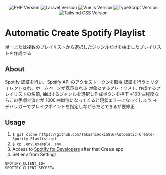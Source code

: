<p align="center">
    <img src="https://img.shields.io/badge/PHP-v8.1.26-informational?style=plastic&logo=php" alt="PHP Version">
    <img src="https://img.shields.io/badge/Laravel-v9.40.1-orange?style=plastic&logo=laravel" alt="Laravel Version">
    <img src="https://img.shields.io/badge/Vue.js-v3.3.4-success?style=plastic&logo=vue.js" alt="Vue.js Version">
    <img src="https://img.shields.io/badge/TypeScript-v3.3.4-informational?style=plastic&logo=typescript" alt="TypeScript Version">
    <img src="https://img.shields.io/badge/Tailwind CSS-v3.3.6-9cf?style=plastic&logo=tailwindcss" alt="Tailwind CSS Version">
</p>

# Automatic Create Spotify Playlist

単一または複数のプレイリストから選択したジャンルだけを抽出したプレイリストを作成する

## About

Spotify 認証を行い、Spotify API のアクセストークンを取得
認証を行うとリダイレクトされ、ホームページが表示される
対象とするプレイリスト, 作成するプレイリストの名前, 抽出するジャンルを選択し作成ボタンを押下
※100 曲程度ならこの手順で済むが 1000 曲単位になってくると現状エラーになってしまう → デバッガーでブレイクポイントを指定しながらだとできるが要修正

## Usage

1. `$ git clone https://github.com/TakashiAoki5816/Automatic-Create-Spotify-Playlist.git`
2. `$ cp .env.example .env`
3. Access to [Spotify for Developers](https://developer.spotify.com/dashboard) after that Create app
4. Set env from Settings

```
SPOTIFY_CLIENT_ID=
SPOTIFY_CLIENT_SECRET=
```
